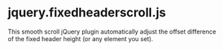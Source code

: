 # jquery.fixedheaderscroll.js
This smooth scroll jQuery plugin automatically adjust the offset difference of the fixed header height (or any element you set).
